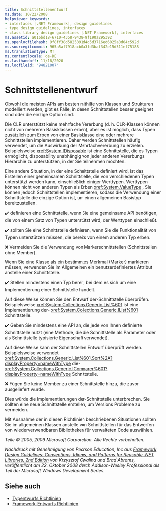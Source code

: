 ```yaml
---
title: Schnittstellenentwurf
ms.date: 10/22/2008
helpviewer_keywords:
- interfaces [.NET Framework], design guidelines
- type design guidelines, interfaces
- class library design guidelines [.NET Framework], interfaces
ms.assetid: a016bd18-6710-4358-9438-9f190a295392
ms.openlocfilehash: 9f8ff38d5825091d4d5d3716ed6025a8d04c592d
ms.sourcegitcommit: 965a5af7918acb0a3fd3baf342e15d511ef75188
ms.translationtype: MT
ms.contentlocale: de-DE
ms.lasthandoff: 11/18/2020
ms.locfileid: "94821007"
---
```

# <a name="interface-design"></a>Schnittstellenentwurf
Obwohl die meisten APIs am besten mithilfe von Klassen und Strukturen modelliert werden, gibt es Fälle, in denen Schnittstellen besser geeignet sind oder die einzige Option sind.

 Die CLR unterstützt keine mehrfache Vererbung (d. h. CLR-Klassen können nicht von mehreren Basisklassen erben), aber es ist möglich, dass Typen zusätzlich zum Erben von einer Basisklasse eine oder mehrere Schnittstellen implementieren. Daher werden Schnittstellen häufig verwendet, um die Auswirkung der Mehrfachvererbung zu erzielen. Beispielsweise <xref:System.IDisposable> ist eine Schnittstelle, die es Typen ermöglicht, disposability unabhängig von jeder anderen Vererbungs Hierarchie zu unterstützen, in der Sie teilnehmen möchten.

 Eine andere Situation, in der eine Schnittstelle definiert wird, ist das Erstellen einer gemeinsamen Schnittstelle, die von verschiedenen Typen unterstützt werden kann, einschließlich einiger Werttypen. Werttypen können nicht von anderen Typen als Erben <xref:System.ValueType> , Sie können jedoch Schnittstellen implementieren, sodass die Verwendung einer Schnittstelle die einzige Option ist, um einen allgemeinen Basistyp bereitzustellen.

 ✔️ definieren eine Schnittstelle, wenn Sie eine gemeinsame API benötigen, die von einem Satz von Typen unterstützt wird, der Werttypen einschließt.

 ✔️ sollten Sie eine Schnittstelle definieren, wenn Sie die Funktionalität von Typen unterstützen müssen, die bereits von einem anderen Typ erben.

 ❌ Vermeiden Sie die Verwendung von Markerschnittstellen (Schnittstellen ohne Member).

 Wenn Sie eine Klasse als ein bestimmtes Merkmal (Marker) markieren müssen, verwenden Sie im Allgemeinen ein benutzerdefiniertes Attribut anstelle einer Schnittstelle.

 ✔️ Stellen mindestens einen Typ bereit, bei dem es sich um eine Implementierung einer Schnittstelle handelt.

 Auf diese Weise können Sie den Entwurf der-Schnittstelle überprüfen. Beispielsweise <xref:System.Collections.Generic.List%601> ist eine Implementierung der- <xref:System.Collections.Generic.IList%601> Schnittstelle.

 ✔️ Geben Sie mindestens eine API an, die jede von Ihnen definierte Schnittstelle nutzt (eine Methode, die die Schnittstelle als Parameter oder als Schnittstelle typisierte Eigenschaft verwendet).

 Auf diese Weise kann der Schnittstellen Entwurf überprüft werden. Beispielsweise verwendet <xref:System.Collections.Generic.List%601.Sort%2A?displayProperty=nameWithType> die- <xref:System.Collections.Generic.IComparer%601?displayProperty=nameWithType> Schnittstelle.

 ❌ Fügen Sie keine Member zu einer Schnittstelle hinzu, die zuvor ausgeliefert wurde.

 Dies würde die Implementierungen der-Schnittstelle unterbrechen. Sie sollten eine neue Schnittstelle erstellen, um Versions Probleme zu vermeiden.

 Mit Ausnahme der in diesen Richtlinien beschriebenen Situationen sollten Sie im allgemeinen Klassen anstelle von Schnittstellen für das Entwerfen von wiederverwendbaren Bibliotheken für verwalteten Code auswählen.

 *Teile © 2005, 2009 Microsoft Corporation. Alle Rechte vorbehalten.*

 *Nachdruck mit Genehmigung von Pearson Education, Inc aus [Framework Design Guidelines: Conventions, Idioms, and Patterns for Reusable .NET Libraries, 2nd Edition](https://www.informit.com/store/framework-design-guidelines-conventions-idioms-and-9780321545619) von Krzysztof Cwalina und Brad Abrams, veröffentlicht am 22. Oktober 2008 durch Addison-Wesley Professional als Teil der Microsoft Windows Development Series.*

## <a name="see-also"></a>Siehe auch

- [Typentwurfs Richtlinien](type.md)
- [Framework-Entwurfs Richtlinien](index.md)
